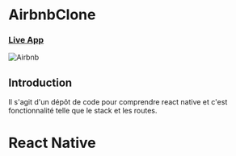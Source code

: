 # AirbnbClone
### [Live App](#/)

![Airbnb](https://storage.googleapis.com/gd-wagtail-prod-assets/original_images/airbnb_2x1.jpg)


## Introduction
Il s'agit d'un dépôt de code pour comprendre react native et c'est fonctionnalité telle que le stack et les routes.

# React Native
 
